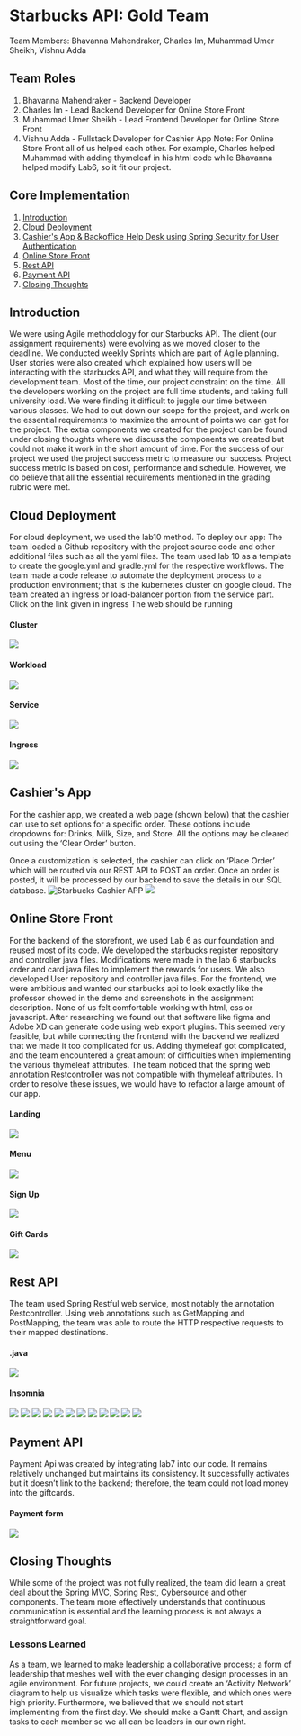 # Starbucks API: Gold Team
Team Members: Bhavanna Mahendraker, Charles Im, Muhammad Umer Sheikh, Vishnu Adda
<br/>
## Team Roles
1) Bhavanna Mahendraker - Backend Developer
2) Charles Im - Lead Backend Developer for Online Store Front
3) Muhammad Umer Sheikh - Lead Frontend Developer for Online Store Front
4) Vishnu Adda - Fullstack Developer for Cashier App
Note: For Online Store Front all of us helped each other. For example, Charles helped Muhammad with adding thymeleaf in his html code while Bhavanna helped modify Lab6, so it fit our project.
## Core Implementation
1. [Introduction](#Introduction)
2. [Cloud Deployment](#Cloud-Deployment)
3. [Cashier's App & Backoffice Help Desk using Spring Security for User Authentication](#Cashier's-App-&-Backoffice-Help-Desk-using-Spring-Security-for-User-Authentication)
4. [Online Store Front](#Online-Store-Front)
5. [Rest API](#Rest-API)
6. [Payment API](#Payment-API)
7. [Closing Thoughts](#Closing-Thoughts)
## Introduction
We were using Agile methodology for our Starbucks API. The client (our assignment requirements) were evolving as we moved closer to the deadline. We conducted weekly Sprints which are part of Agile planning. User stories were also created which explained how users will be interacting with the starbucks API, and what they will require from the development team.
Most of the time, our project constraint on the time. All the developers working on the project are full time students, and taking full university load. We were finding it difficult to juggle our time between various classes. We had to cut down our scope for the project, and work on the essential requirements to maximize the amount of points we can get for the project. The extra components we created for the project can be found under closing thoughts where we discuss the components we created but could not make it work in the short amount of time. For the success of our project we used the project success metric to measure our success. Project success metric is based on cost, performance and schedule. However, we do believe that all the essential requirements mentioned in the grading rubric were met.

## Cloud Deployment
For cloud deployment, we used the lab10 method. To deploy our app:
The team loaded a Github repository with the project source code and other additional files such as all the yaml files. 
The team used lab 10 as a template to create the google.yml and gradle.yml for the respective workflows. 
The team made a code release to automate the deployment process to a production environment; that is the kubernetes cluster on google cloud. 
The team created an ingress or load-balancer portion from the service part.
Click on the link given in ingress
The web should be running

#### Cluster
![](Images/Starbucks-gold-SS8.PNG)
#### Workload
![](Images/Starbucks-gold-SS9.PNG)
#### Service
![](Images/Starbucks-gold-SS10.PNG)
#### Ingress
![](Images/Starbucks-gold-SS23.PNG)

## Cashier's App
For the cashier app, we created a web page (shown below) that the cashier can use to set options for a specific order. These options include dropdowns for: Drinks, Milk, Size, and Store. All the options may be cleared out using the ‘Clear Order’ button. 

Once a customization is selected, the cashier can click on ‘Place Order’ which will be routed via our REST API to POST an order. Once an order is posted, it will be processed by our backend to save the details in our SQL database.
![Starbucks Cashier APP](images/cashier)
![](Images/Starbucks-gold-SS6.PNG)

## Online Store Front
For the backend of the storefront, we used Lab 6 as our foundation and reused most of its code. We developed the starbucks register repository and controller java files. Modifications were made in the lab 6 starbucks order and card java files to implement the rewards for users. We also developed User repository and controller java files. 
For the frontend, we were ambitious and wanted our starbucks api to look exactly like the professor showed in the demo and screenshots in the assignment description. None of us felt comfortable working with html, css or javascript. After researching we found out that software like figma and Adobe XD can generate code using web export plugins. This seemed very feasible, but while connecting the frontend with the backend we realized that we made it too complicated for us. Adding thymeleaf got complicated, and the team encountered a great amount of difficulties when implementing the various thymeleaf attributes. The team noticed that the spring web annotation Restcontroller was not compatible with thymeleaf attributes. In order to resolve these issues, we would have to refactor a large amount of our app.

#### Landing
![](Images/Starbucks-gold-SS1.PNG)
#### Menu
![](Images/Starbucks-gold-SS2.PNG)
#### Sign Up
![](Images/Starbucks-gold-SS3.PNG)
#### Gift Cards
![](Images/Starbucks-gold-SS5.PNG)

## Rest API
The team used Spring Restful web service, most notably the annotation Restcontroller. Using web annotations such as GetMapping and PostMapping, the team was able to route the HTTP respective requests to their mapped destinations.

#### .java
![](Images/Starbucks-gold-SS7.PNG)

#### Insomnia
![](Images/Starbucks-gold-SS11.PNG)
![](Images/Starbucks-gold-SS12.PNG)
![](Images/Starbucks-gold-SS13.PNG)
![](Images/Starbucks-gold-SS14.PNG)
![](Images/Starbucks-gold-SS15.PNG)
![](Images/Starbucks-gold-SS16.PNG)
![](Images/Starbucks-gold-SS17.PNG)
![](Images/Starbucks-gold-SS18.PNG)
![](Images/Starbucks-gold-SS19.PNG)
![](Images/Starbucks-gold-SS20.PNG)
![](Images/Starbucks-gold-SS21.PNG)
![](Images/Starbucks-gold-SS22.PNG)

## Payment API
Payment Api was created by integrating lab7 into our code. It remains relatively unchanged but maintains its consistency. It successfully activates but it doesn’t link to the backend; therefore, the team could not load money into the giftcards. 
#### Payment form
![](Images/Starbucks-gold-SS4.PNG)

## Closing Thoughts
While some of the project was not fully realized, the team did learn a great deal about the Spring MVC, Spring Rest, Cybersource and other components. The team more effectively understands that continuous communication is essential and the learning process is not always a straightforward goal.

### Lessons Learned
As a team, we learned to make leadership a collaborative process; a form of leadership that meshes well with the ever changing design processes in an agile environment. For future projects, we could create an ‘Activity Network’ diagram to help us visualize which tasks were flexible, and which ones were high priority. Furthermore, we believed that we should not start implementing from the first day. We should make a Gantt Chart, and assign tasks to each member so we all can be leaders in our own right.
